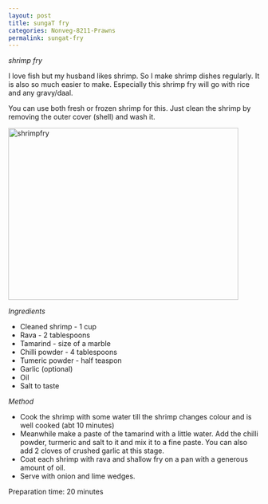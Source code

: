 ```yaml
---
layout: post
title: sungaT fry
categories: Nonveg-8211-Prawns
permalink: sungat-fry
---
```


_shrimp fry_

I love fish but my husband likes shrimp. So I make shrimp dishes regularly. It is also so much easier to make. Especially this shrimp fry will go with rice and any gravy/daal. 

You can use both fresh or frozen shrimp for this. Just clean the shrimp by removing the outer cover (shell) and wash it.

<a href="http://www.flickr.com/photos/78806762@N00/2598934711/" title="shrimpfry by nayan_pradeep, on Flickr"><img src="http://farm4.static.flickr.com/3121/2598934711_681ce19545_o.jpg" width="461" height="345" alt="shrimpfry" /></a>

_Ingredients_

* Cleaned shrimp - 1 cup
* Rava - 2 tablespoons
* Tamarind - size of a marble
* Chilli powder - 4 tablespoons
* Tumeric powder - half teaspon
* Garlic (optional)
* Oil
* Salt to taste

_Method_

* Cook the shrimp with some water till the shrimp changes colour and is well cooked (abt 10 minutes)
* Meanwhile make a paste of the tamarind with a little water. Add the chilli powder, turmeric and salt to it and mix it to a fine paste. You can also add 2 cloves of crushed garlic at this stage. 
* Coat each shrimp with rava and shallow fry on a pan with a generous amount of oil.
* Serve with onion and lime wedges.

Preparation time: 20 minutes
